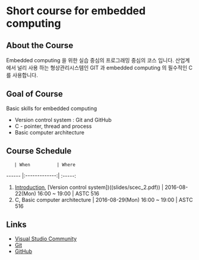 # Short course for embedded computing

## About the Course ##
Embedded computing 을 위한 실습 중심의 프로그래밍 중심의 코스 입니다. 산업계에서 널리 사용 하는 형상관리시스템인 GIT 과 embedded computing 의 필수적인 C 를 사용합니다.

##  Goal of Course ##
Basic skills for embedded computing
* Version control system : Git and GitHub
* C - pointer, thread and process
* Basic computer architecture

## Course Schedule
       | When          | Where  
------ |:-------------:| :-----:
1. [Introduction](slides/scec_1.pdf), [Version control system])((slides/scec_2.pdf)) | 2016-08-22(Mon) 16:00 ~ 19:00 | ASTC 516
2. C, Basic computer architecture   | 2016-08-29(Mon) 16:00 ~ 19:00  | ASTC 516 

## Links ##
* [Visual Studio Community](https://www.visualstudio.com/en-us/downloads/download-visual-studio-vs.aspx)
* [Git](https://git-scm.com/downloads)
* [GitHub](https://github.com/)
